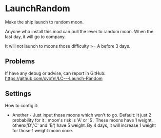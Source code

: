 # LaunchRandom

Make the ship launch to random moon. 

Anyone who install this mod can pull the lever to random moon.
When the last day, it will go to company.

It will not launch to moons those difficulty >= A before 3 days.

## Problems
If have any debug or advise, can report in GitHub: https://github.com/ovofnl/LC---Launch-Random

## Settings

How to config it:
- Another - Just input those moons which won't to go.
	  Default:  It just 2 probability for it : moon's risk is 'A' or 'S'. These moons have 1 weight, others('D','C' and 'B') have 5 weight.
                  By 4 days, it will increase 1 weight for those 1 weight moon once.
	